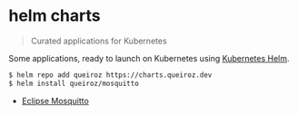 # helm charts
> Curated applications for Kubernetes

Some applications, ready to launch on Kubernetes using [Kubernetes Helm](https://github.com/kubernetes/helm).

```sh
$ helm repo add queiroz https://charts.queiroz.dev
$ helm install queiroz/mosquitto
```

- [Eclipse Mosquitto](https://github.com/ismaelqueiroz/charts/tree/master/mosquitto)

